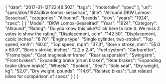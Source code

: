 {
    "date": "2017-01-12T22:46:50Z",
    "tags": [
        "motorbike",
        "spec"
    ],
    "url": "spec\/dkw\/1924\/dkw-lomos-sesselrad",
    "title": "Allround DKW Lomos-Sesselrad",
    "categories": "Allround",
    "brands": "dkw",
    "years": "1924",
    "spec": [
        {
            "Model": "DKW Lomos-Sesselrad",
            "Year": "1924",
            "Category": "Allround",
            "Rating": "Do you know this bike?Click here to rate it. We miss 2 votes to show the rating",
            "Displacement, ccm": "142.50",
            "Displacement, cubic inches": "8.70",
            "Engine type": "Single cylinder, two-stroke",
            "Top speed, km\/h": "60.0",
            "Top speed, mph": "37.3",
            "Bore x stroke, mm": "55.0 x 60.0",
            "Bore x stroke, inches": "2.2 x 2.4",
            "Fuel system": "Carburettor",
            "Frame type": "Cast magnesium frame",
            "Rear suspension": "Swingarm",
            "Front brakes": "Expanding brake (drum brake)",
            "Rear brakes": "Expanding brake (drum brake)",
            "Wheels": "Spoked",
            "Seat": "Solo seat",
            "Dry weight, kg": "52.0",
            "Dry weight, pounds": "114.6",
            "Related bikes": "List related bikes for comparison of specs"
        }
    ]
}